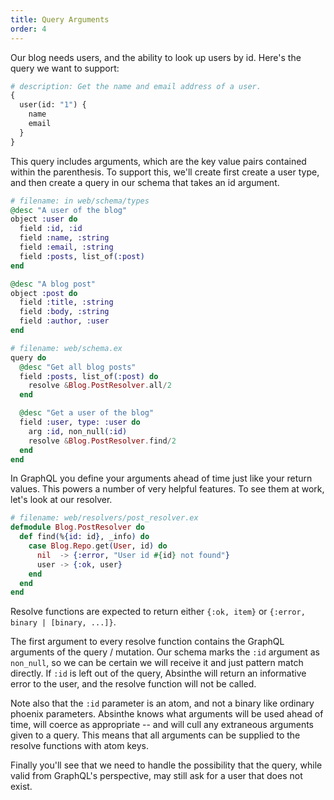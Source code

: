```yaml
---
title: Query Arguments
order: 4
---
```


Our blog needs users, and the ability to look up users by id. Here's
the query we want to support:

```graphql
# description: Get the name and email address of a user.
{
  user(id: "1") {
    name
    email
  }
}
```

This query includes arguments, which are the key value pairs contained
within the parenthesis. To support this, we'll create first create a
user type, and then create a query in our schema that takes an id
argument.


```elixir
# filename: in web/schema/types
@desc "A user of the blog"
object :user do
  field :id, :id
  field :name, :string
  field :email, :string
  field :posts, list_of(:post)
end

@desc "A blog post"
object :post do
  field :title, :string
  field :body, :string
  field :author, :user
end
```

```elixir
# filename: web/schema.ex
query do
  @desc "Get all blog posts"
  field :posts, list_of(:post) do
    resolve &Blog.PostResolver.all/2
  end

  @desc "Get a user of the blog"
  field :user, type: :user do
    arg :id, non_null(:id)
    resolve &Blog.PostResolver.find/2
  end
end
```

In GraphQL you define your arguments ahead of time just like your
return values. This powers a number of very helpful features. To see
them at work, let's look at our resolver.

```elixir
# filename: web/resolvers/post_resolver.ex
defmodule Blog.PostResolver do
  def find(%{id: id}, _info) do
    case Blog.Repo.get(User, id) do
      nil  -> {:error, "User id #{id} not found"}
      user -> {:ok, user}
    end
  end
end
```

Resolve functions are expected to return either `{:ok, item}` or
`{:error, binary | [binary, ...]}`.

The first argument to every resolve function contains the GraphQL
arguments of the query / mutation. Our schema marks the `:id` argument as
`non_null`, so we can be certain we will receive it and just pattern
match directly. If `:id` is left out of the query, Absinthe will
return an informative error to the user, and the resolve function will
not be called.

Note also that the `:id` parameter is an atom, and not a binary like
ordinary phoenix parameters. Absinthe knows what arguments will be
used ahead of time, will coerce as appropriate -- and will cull any extraneous
arguments given to a query. This means that all arguments can be supplied to the
resolve functions with atom keys.

Finally you'll see that we need to handle the possibility that the
query, while valid from GraphQL's perspective, may still ask for a
user that does not exist.
